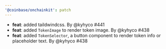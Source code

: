 ```yaml
---
'@coinbase/onchainkit': patch
---
```


- **feat**: added taildwindcss. By @kyhyco #441
- **feat**: added `TokenImage` to render token image. By @kyhyco #438
- **feat**: added `TokenSelector`, a button component to render token info or placeholder text. By @kyhyco #438
